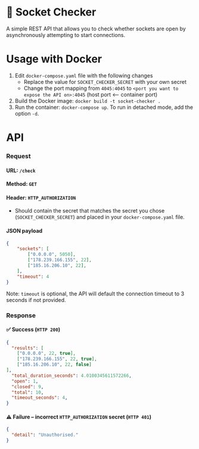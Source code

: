 # 🔌 Socket Checker
A simple REST API that allows you to check whether sockets are open by asynchronously attempting to start connections.

# Usage with Docker
1. Edit `docker-compose.yaml` file with the following changes
   * Replace the value for `SOCKET_CHECKER_SECRET` with your own secret
   * Change the port mapping from `4045:4045` to `<port you want to expose the API on>:4045` (host port <-- container port)
2. Build the Docker image: `docker build -t socket-checker .`
3. Run the container: `docker-compose up`. To run in detached mode, add the option `-d`.


# API
### Request
#### URL: `/check`

#### Method: `GET`

#### Header: `HTTP_AUTHORIZATION` 
- Should contain the secret that matches the secret you chose (`SOCKET_CHECKER_SECRET`) and placed in your `docker-compose.yaml` file.

#### JSON payload
```json
{
	"sockets": [
		["0.0.0.0", 5050],
		["178.239.166.155", 22],
		["185.16.206.10", 22],
	],
	"timeout": 4
}
``` 
Note: `timeout` is optional, the API will default the connection timeout to 3 seconds if not provided.
### Response
#### ✅ Success (`HTTP 200`)
```json
{
  "results": [
    ["0.0.0.0", 22, true],
    ["178.239.166.155", 22, true],
    ["185.16.206.10", 22, false]
],
  "total_duration_seconds": 4.0100345611572266,
  "open": 1,
  "closed": 9,
  "total": 10,
  "timeout_seconds": 4,
}
```
#### ⚠️ Failure – incorrect `HTTP_AUTHORIZATION` secret (`HTTP 401`)
```json
{
  "detail": "Unauthorised."
}
```